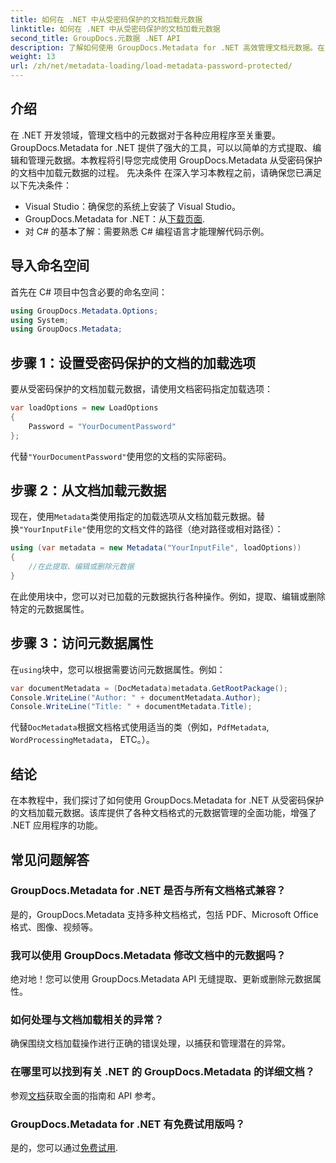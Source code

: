 ```yaml
---
title: 如何在 .NET 中从受密码保护的文档加载元数据
linktitle: 如何在 .NET 中从受密码保护的文档加载元数据
second_title: GroupDocs.元数据 .NET API
description: 了解如何使用 GroupDocs.Metadata for .NET 高效管理文档元数据。在 .NET 应用程序中无缝提取、编辑和处理元数据。
weight: 13
url: /zh/net/metadata-loading/load-metadata-password-protected/
---
```

## 介绍
在 .NET 开发领域，管理文档中的元数据对于各种应用程序至关重要。GroupDocs.Metadata for .NET 提供了强大的工具，可以以简单的方式提取、编辑和管理元数据。本教程将引导您完成使用 GroupDocs.Metadata 从受密码保护的文档中加载元数据的过程。
先决条件
在深入学习本教程之前，请确保您已满足以下先决条件：
- Visual Studio：确保您的系统上安装了 Visual Studio。
-  GroupDocs.Metadata for .NET：从[下载页面](https://releases.groupdocs.com/metadata/net/).
- 对 C# 的基本了解：需要熟悉 C# 编程语言才能理解代码示例。

## 导入命名空间
首先在 C# 项目中包含必要的命名空间：
```csharp
using GroupDocs.Metadata.Options;
using System;
using GroupDocs.Metadata;
```
## 步骤 1：设置受密码保护的文档的加载选项
要从受密码保护的文档加载元数据，请使用文档密码指定加载选项：
```csharp
var loadOptions = new LoadOptions
{
    Password = "YourDocumentPassword"
};
```
代替`"YourDocumentPassword"`使用您的文档的实际密码。
## 步骤 2：从文档加载元数据
现在，使用`Metadata`类使用指定的加载选项从文档加载元数据。替换`"YourInputFile"`使用您的文档文件的路径（绝对路径或相对路径）：
```csharp
using (var metadata = new Metadata("YourInputFile", loadOptions))
{
    //在此提取、编辑或删除元数据
}
```
在此使用块中，您可以对已加载的元数据执行各种操作。例如，提取、编辑或删除特定的元数据属性。
## 步骤 3：访问元数据属性
在`using`块中，您可以根据需要访问元数据属性。例如：
```csharp
var documentMetadata = (DocMetadata)metadata.GetRootPackage();
Console.WriteLine("Author: " + documentMetadata.Author);
Console.WriteLine("Title: " + documentMetadata.Title);
```
代替`DocMetadata`根据文档格式使用适当的类（例如，`PdfMetadata`, `WordProcessingMetadata`， ETC。）。

## 结论
在本教程中，我们探讨了如何使用 GroupDocs.Metadata for .NET 从受密码保护的文档加载元数据。该库提供了各种文档格式的元数据管理的全面功能，增强了 .NET 应用程序的功能。

## 常见问题解答
### GroupDocs.Metadata for .NET 是否与所有文档格式兼容？
是的，GroupDocs.Metadata 支持多种文档格式，包括 PDF、Microsoft Office 格式、图像、视频等。
### 我可以使用 GroupDocs.Metadata 修改文档中的元数据吗？
绝对地！您可以使用 GroupDocs.Metadata API 无缝提取、更新或删除元数据属性。
### 如何处理与文档加载相关的异常？
确保围绕文档加载操作进行正确的错误处理，以捕获和管理潜在的异常。
### 在哪里可以找到有关 .NET 的 GroupDocs.Metadata 的详细文档？
参观[文档](https://tutorials.groupdocs.com/metadata/net/)获取全面的指南和 API 参考。
### GroupDocs.Metadata for .NET 有免费试用版吗？
是的，您可以通过[免费试用](https://releases.groupdocs.com/).
